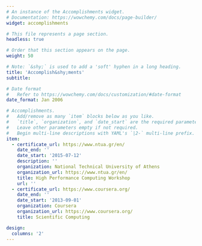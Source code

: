 ```yaml
---
# An instance of the Accomplishments widget.
# Documentation: https://wowchemy.com/docs/page-builder/
widget: accomplishments

# This file represents a page section.
headless: true

# Order that this section appears on the page.
weight: 50

# Note: `&shy;` is used to add a 'soft' hyphen in a long heading.
title: 'Accomplish&shy;ments'
subtitle:

# Date format
#   Refer to https://wowchemy.com/docs/customization/#date-format
date_format: Jan 2006

# Accomplishments.
#   Add/remove as many `item` blocks below as you like.
#   `title`, `organization`, and `date_start` are the required parameters.
#   Leave other parameters empty if not required.
#   Begin multi-line descriptions with YAML's `|2-` multi-line prefix.
item:
  - certificate_url: https://www.ntua.gr/en/
    date_end: ''
    date_start: '2015-07-12'
    description: ''
    organization: National Technical University of Athens
    organization_url: https://www.ntua.gr/en/
    title: High Performance Computing Workshop
    url: ''
  - certificate_url: https://www.coursera.org/
    date_end: ''
    date_start: '2013-09-01'
    organization: Coursera
    organization_url: https://www.coursera.org/
    title: Scientific Computing

design:
  columns: '2'
---
```

